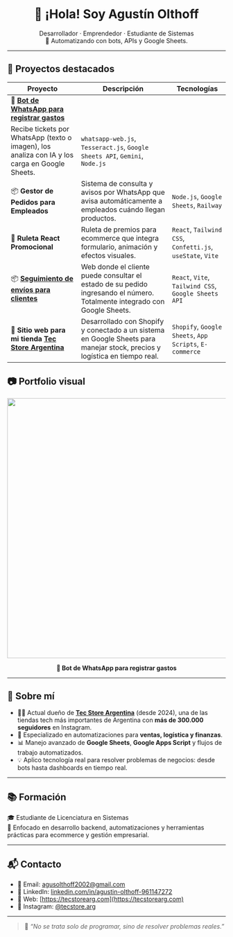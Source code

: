 <h1 align="center">👋 ¡Hola! Soy Agustín Olthoff</h1>

<p align="center">
  Desarrollador · Emprendedor · Estudiante de Sistemas <br>
  🎯 Automatizando con bots, APIs y Google Sheets.
</p>

---

## 🚀 Proyectos destacados

| Proyecto | Descripción | Tecnologías |
|----------|-------------|-------------|
| 🧾 [**Bot de WhatsApp para registrar gastos**](https://github.com/auwus21/whatsapp-ticket-bot) |
 Recibe tickets por WhatsApp (texto o imagen), los analiza con IA y los carga en Google Sheets. | `whatsapp-web.js`, `Tesseract.js`, `Google Sheets API`, `Gemini`, `Node.js` |
| 📦 **Gestor de Pedidos para Empleados** | Sistema de consulta y avisos por WhatsApp que avisa automáticamente a empleados cuándo llegan productos. | `Node.js`, `Google Sheets`, `Railway` |
| 🎰 **Ruleta React Promocional** | Ruleta de premios para ecommerce que integra formulario, animación y efectos visuales. | `React`, `Tailwind CSS`, `Confetti.js`, `useState`, `Vite` |
| 📦 **[Seguimiento de envíos para clientes](https://tracking-tecstore.vercel.app/)** | Web donde el cliente puede consultar el estado de su pedido ingresando el número. Totalmente integrado con Google Sheets. | `React`, `Vite`, `Tailwind CSS`, `Google Sheets API` |
| 🛒 **Sitio web para mi tienda [Tec Store Argentina](https://tecstorearg.com/)** | Desarrollado con Shopify y conectado a un sistema en Google Sheets para manejar stock, precios y logística en tiempo real. | `Shopify`, `Google Sheets`, `App Scripts`, `E-commerce` |


## 📷 Portfolio visual

<p align="center">
  <img src="./images/bot-ticket-wsp-demo-optimized.gif" width="600"/>
</p>

<p align="center"><strong>🧾 Bot de WhatsApp para registrar gastos</strong></p>


---

## 🧠 Sobre mí

- 👨‍💼 Actual dueño de [**Tec Store Argentina**](https://www.instagram.com/tecstore.arg/) (desde 2024), una de las tiendas tech más importantes de Argentina con **más de 300.000 seguidores** en Instagram.
- 🧾 Especializado en automatizaciones para **ventas, logística y finanzas**.
- 📊 Manejo avanzado de **Google Sheets**, **Google Apps Script** y flujos de trabajo automatizados.
- 💡 Aplico tecnología real para resolver problemas de negocios: desde bots hasta dashboards en tiempo real.

---

## 📚 Formación

🎓 Estudiante de Licenciatura en Sistemas  
📌 Enfocado en desarrollo backend, automatizaciones y herramientas prácticas para ecommerce y gestión empresarial.

---

## 📬 Contacto

- 📧 Email: agusolthoff2002@gmail.com  
- 💼 LinkedIn: [linkedin.com/in/agustin-olthoff-961147272](https://www.linkedin.com/in/agustin-olthoff-961147272/)  
- 🛒 Web: [https://tecstorearg.com](https://tecstorearg.com)  
- 📱 Instagram: [@tecstore.arg](https://www.instagram.com/tecstore.arg/)

---

> 💬 *“No se trata solo de programar, sino de resolver problemas reales.”*



